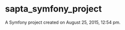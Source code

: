 sapta_symfony_project
=====================

A Symfony project created on August 25, 2015, 12:54 pm.

